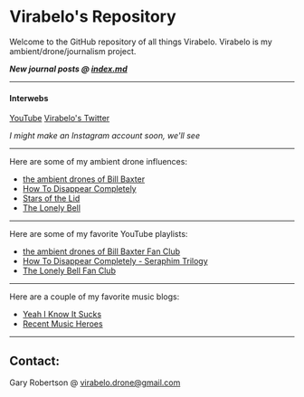 # Virabelo's Repository 
Welcome to the GitHub repository of all things Virabelo.
Virabelo is my ambient/drone/journalism project. 

***New journal posts @ [index.md](https://github.com/theambientdronesofvirabelo/Virabelo/blob/main/index.md)***
___
#### Interwebs
[YouTube](https://youtube.com/@theambientdronesofvirabelo?si=bZ4Uc2ah4AT8XXtm) 
[Virabelo's Twitter](https://www.twitter.com/virabelomusic) 


*I might make an Instagram account soon, we'll see*
___
Here are some of my ambient drone influences:

- [the ambient drones of Bill Baxter](https://billbaxter.bandcamp.com/) 
- [How To Disappear Completely](https://htdc.bandcamp.com/) 
- [Stars of the Lid](https://starsofthelid.bandcamp.com) 
- [The Lonely Bell](https://thelonelybell.bandcamp.com/) 
___
Here are some of my favorite YouTube playlists:

- [the ambient drones of Bill Baxter Fan Club](https://youtube.com/playlist?list=PLMY7_Ye4uM5T1tQ58xCwTGqruAg-TV4LY&si=I8SxOOruoanqCDy9)
- [How To Disappear Completely - Seraphim Trilogy](https://youtube.com/playlist?list=PLMY7_Ye4uM5R8ch25XrkRkJu4WRCYPos8&si=whpY_IDWoCpq66ha)
- [The Lonely Bell Fan Club](https://youtube.com/playlist?list=PLMY7_Ye4uM5QxZ0OBaid-VyCap1R3ZyTo&si=bCnyhS1-SF_teyY-)
___
Here are a couple of my favorite music blogs:

- [Yeah I Know It Sucks](https://yeahiknowitsucks.wordpress.com/)
- [Recent Music Heroes](https://agier.blogspot.com/) 
___
## Contact:

Gary Robertson @ virabelo.drone@gmail.com 
